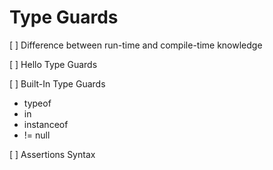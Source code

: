 # Type Guards

[ ] Difference between run-time and compile-time knowledge

[ ] Hello Type Guards

[ ] Built-In Type Guards
  - typeof
  - in
  - instanceof
  - != null

[ ] Assertions Syntax

